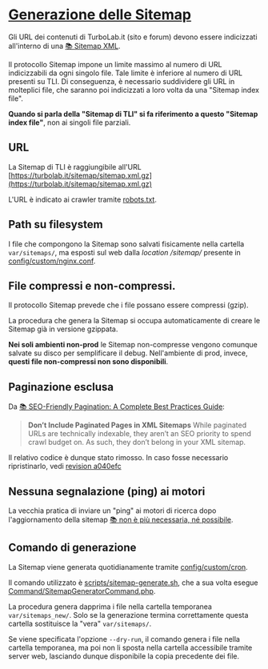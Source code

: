 # [Generazione delle Sitemap](https://github.com/TurboLabIt/TurboLab.it/blob/main/docs/sitemaps.md)

Gli URL dei contenuti di TurboLab.it (sito e forum) devono essere indicizzati all'interno di una [📚 Sitemap XML](https://www.sitemaps.org/protocol.html).

Il protocollo Sitemap impone un limite massimo al numero di URL indicizzabili da ogni singolo file. Tale limite è inferiore al numero di URL presenti su TLI. Di conseguenza, è necessario suddividere gli URL in molteplici file, che saranno poi indicizzati a loro volta da una "Sitemap index file".

**Quando si parla della "Sitemap di TLI" si fa riferimento a questo "Sitemap index file"**, non ai singoli file parziali.


## URL

La Sitemap di TLI è raggiungibile all'URL [https://turbolab.it/sitemap/sitemap.xml.gz](https://turbolab.it/sitemap/sitemap.xml.gz)

L'URL è indicato ai crawler tramite [robots.txt](https://github.com/TurboLabIt/TurboLab.it/blob/main/public/misc/robots.txt).


## Path su filesystem

I file che compongono la Sitemap sono salvati fisicamente nella cartella `var/sitemaps/`, ma esposti sul web dalla *location /sitemap/* presente in [config/custom/nginx.conf](https://github.com/TurboLabIt/TurboLab.it/blob/main/config/custom/nginx.conf).


## File compressi e non-compressi.

Il protocollo Sitemap prevede che i file possano essere compressi (gzip).

La procedura che genera la Sitemap si occupa automaticamente di creare le Sitemap già in versione gzippata.

**Nei soli ambienti non-prod** le Sitemap non-compresse vengono comunque salvate su disco per semplificare il debug. Nell'ambiente di prod, invece, **questi file non-compressi non sono disponibili**.


## Paginazione esclusa

Da [📚 SEO-Friendly Pagination: A Complete Best Practices Guide](https://www.searchenginejournal.com/technical-seo/pagination/):

> **Don’t Include Paginated Pages in XML Sitemaps**
> While paginated URLs are technically indexable, they aren’t an SEO priority to spend crawl budget on.
> As such, they don’t belong in your XML sitemap.

Il relativo codice è dunque stato rimosso. In caso fosse necessario ripristinarlo, vedi [revision a040efc
](https://github.com/TurboLabIt/TurboLab.it/blob/a040efcdb3f3fb75fef64560524f6354f8016938/src/Command/SitemapGeneratorCommand.php#L136)


## Nessuna segnalazione (ping) ai motori

La vecchia pratica di inviare un "ping" ai motori di ricerca dopo l'aggiornamento della sitemap [📚 non è più necessaria, né possibile](https://developers.google.com/search/blog/2023/06/sitemaps-lastmod-ping).


## Comando di generazione

La Sitemap viene generata quotidianamente tramite [config/custom/cron](https://github.com/TurboLabIt/TurboLab.it/blob/main/config/custom/cron).

Il comando utilizzato è [scripts/sitemap-generate.sh](https://github.com/TurboLabIt/TurboLab.it/blob/main/scripts/sitemap-generate.sh), che a sua volta esegue [Command/SitemapGeneratorCommand.php](https://github.com/TurboLabIt/TurboLab.it/blob/main/src/Command/SitemapGeneratorCommand.php).

La procedura genera dapprima i file nella cartella temporanea `var/sitemaps_new/`. Solo se la generazione termina correttamente questa cartella sostituisce la "vera" `var/sitemaps/`.

Se viene specificata l'opzione `--dry-run`, il comando genera i file nella cartella temporanea, ma poi non li sposta nella cartella accessibile tramite server web, lasciando dunque disponibile la copia precedente dei file.
